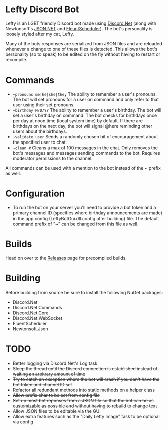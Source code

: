 # Lefty Discord Bot
Lefty is an LGBT friendly Discord bot made using [Discord.Net](https://github.com/RogueException/Discord.Net) (along with Newtonsoft's [JSON.NET](https://www.newtonsoft.com/json) and [FleuntScheduler](https://github.com/fluentscheduler/FluentScheduler)). The bot's personality is loosely styled after my cat, Lefty.

Many of the bots responses are serialized from JSON files and are reloaded whenever a change to one of these files is detected. This allows the bot's personality (so to speak) to be edited on the fly without having to restart or recompile.

# Commands
* ```~pronouns me|he|she|they``` The ability to remember a user's pronouns. The bot will set pronouns for a user on command and only refer to that user using their set pronouns.
* ```~birthday M/D/YY``` The ability to remember a user's birthday. The bot will set a user's birthday on command. The bot checks for birthdays once per day at noon time (local system time) by default. If there are birthdays on the next day, the bot will signal @here reminding other users about the birthdays.
* ```~validate user``` Sends a randomly chosen bit of encouragement about the specified user to chat.
* ```~clean #``` Cleans a max of 100 messages in the chat. Only removes the bot's messages and messages sending commands to the bot. Requires moderator permissions to the channel.

All commands can be used with a mention to the bot instead of the ~ prefix as well.

# Configuration
* To run the bot on your server you'll need to provide a bot token and a primary channel ID (specifies where birthday announcements are made) in the app.config (LeftyBotGui.dll.config after building) file. The default command prefix of "~" can be changed from this file as well.

# Builds
Head on over to the [Releases](https://github.com/camdrit/lefty-discord-bot/releases) page for precompiled builds.

# Building
Before building from source be sure to install the following NuGet packages:

* Discord.Net 
* Discord.Net.Commands
* Discord.Net.Core
* Discord.Net.WebSocket
* FluentScheduler
* Newtonsoft.Json

# TODO
* Better logging via Discord.Net's Log task
* ~~Sleep the thread until the Discord connection is established instead of waiting an arbitrary amount of time~~
* ~~Try to catch an exception where the bot will crash if you don't have the bot token and channel ID set~~
* Refactor all redundant methods into static methods on a helper class
* ~~Allow prefix char to be set from config file~~
* ~~Set up most bot reponses from a JSON file so that the bot can be as customizable as possible and without having to rebuild to change text~~
* Allow JSON files to be editable via the GUI
* Allow extra features such as the "Daily Lefty Image" task to be optional via config
